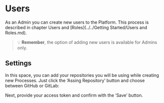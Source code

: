 # Users

As an Admin you can create new users to the Platform. This process is described in chapter Users and [Roles](../../Getting Started/Users and Roles.md).

<!-- theme: warning -->
>💡 **Remember**, the option of adding new users is available for Admins only.
## Settings
In this space, you can add your repositories you will be using while creating new Processes. Just click the ‘Assing Repository’ button and choose between GitHub or GitLab:

 
Next, provide your access token and confirm with the ‘Save’ button.